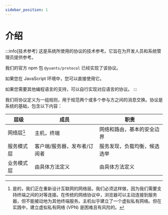 ```yaml
---
sidebar_position: 1
---
```


# 介绍

:::info[技术参考]
这是系统所使用的协议的技术参考。它旨在为开发人员和系统管理员提供参考。

我们的官方 npm 包 `@yuants/protocol` 已经实现了该协议。

如果您在 JavaScript 环境中，您可以直接使用它。

如果您需要其他编程语言的支持，可以自行实现对应语言的协议。
:::

我们将协议定义为一组规则，用于规范两个或多个参与方之间的消息交换。协议是系统的基础，包含以下内容：

| 层级       | 成员                         | 职责                         |
| ---------- | ---------------------------- | ---------------------------- |
| 网络层[^1] | 主机，终端                   | 网络和路由，基本的安全边界   |
| 服务模式层 | 客户端/服务器，发布者/订阅者 | 服务发现，负载均衡，候选选举 |
| 业务模式层 | 由具体方法定义               | 由具体方法定义               |

[^1]: 是的，我们正在重新设计互联网的网络层。我们必须这样做，因为我们需要支持终端之间的对等连接。在传统的网络协议中，浏览器可以主动连接到服务器，但不能被动地为其他终端服务。主机似乎建立了一个虚拟私有网络。但在实践中，建立虚拟私有网络 (VPN) 是困难且有风险的。
